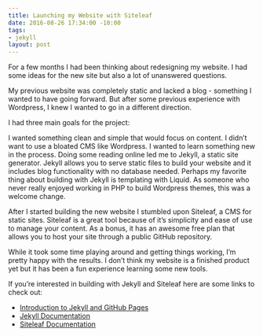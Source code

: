 ```yaml
---
title: Launching my Website with Siteleaf
date: 2016-08-26 17:34:00 -10:00
tags:
- jekyll
layout: post
---
```


For a few months I had been thinking about redesigning my website. I had some ideas for the new site but also a lot of unanswered questions.

My previous website was completely static and lacked a blog - something I wanted to have going forward. But after some previous experience with Wordpress, I knew I wanted to go in a different direction.

I had three main goals for the project:

I wanted something clean and simple that would focus on content.
I didn’t want to use a bloated CMS like Wordpress.
I wanted to learn something new in the process.
Doing some reading online led me to Jekyll, a static site generator. Jekyll allows you to serve static files to build your website and it includes blog functionality with no database needed. Perhaps my favorite thing about building with Jekyll is templating with Liquid. As someone who never really enjoyed working in PHP to build Wordpress themes, this was a welcome change.

After I started building the new website I stumbled upon Siteleaf, a CMS for static sites. Siteleaf is a great tool because of it’s simplicity and ease of use to manage your content. As a bonus, it has an awesome free plan that allows you to host your site through a public GitHub repository.

While it took some time playing around and getting things working, I’m pretty happy with the results. I don’t think my website is a finished product yet but it has been a fun experience learning some new tools.

If you’re interested in building with Jekyll and Siteleaf here are some links to check out:

* [Introduction to Jekyll and GitHub Pages](https://developmentseed.org/blog/2011/09/09/jekyll-github-pages/)
* [Jekyll Documentation](jekyllrb.com)
* [Siteleaf Documentation](http://learn.siteleaf.com/)